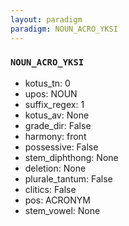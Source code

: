 ```yaml
---
layout: paradigm
paradigm: NOUN_ACRO_YKSI
---
```

### ` NOUN_ACRO_YKSI `


* kotus_tn: 0
* upos: NOUN
* suffix_regex: 1
* kotus_av: None
* grade_dir: False
* harmony: front
* possessive: False
* stem_diphthong: None
* deletion: None
* plurale_tantum: False
* clitics: False
* pos: ACRONYM
* stem_vowel: None
